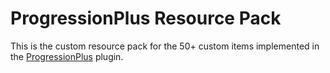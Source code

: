 # ProgressionPlus Resource Pack
This is the custom resource pack for the 50+ custom items implemented in the [ProgressionPlus](https://github.com/lukecywon/progressionplus) plugin.